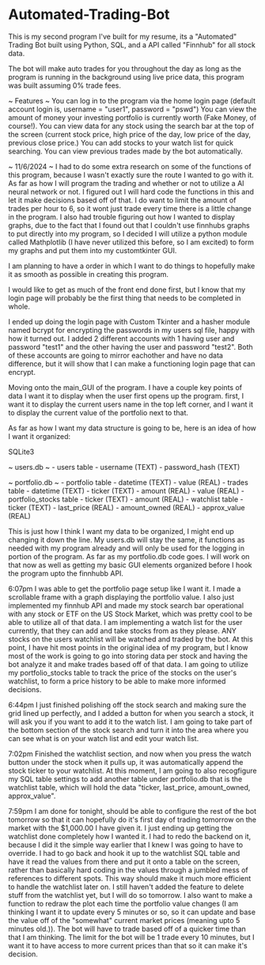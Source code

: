 # Automated-Trading-Bot


This is my second program I've built for my resume, its a "Automated" Trading Bot built using Python, SQL, and a API called "Finnhub" for all stock data.

The bot will make auto trades for you throughout the day as long as the program is running in the background using live price data, this program was built assuming 0% trade fees.

~ Features ~
You can log in to the program via the home login page (default account login is, username = "user1", password = "pswd")
You can view the amount of money your investing portfolio is currently worth (Fake Money, of course!).
You can view data for any stock using the search bar at the top of the screen (current stock price, high price of the day, low price of the day, previous close price.)
You can add stocks to your watch list for quick searching.
You can view previous trades made by the bot automatically.


 ~ 11/6/2024 ~
I had to do some extra research on some of the functions of this program, because I wasn't exactly sure the route I wanted to go with it. As far as how I will program the trading and 
whether or not to utilize a AI neural network or not. I figured out I will hard code the functions in this and let it make decisions based off of that. I do want to limit the amount of trades per hour to 6,
so it wont just trade every time there is a little change in the program. I also had trouble figuring out how I wanted to display graphs, due to the fact that I found out that I couldn't use finnhubs graphs to put directly into my program, so I decided I will utilize a python module called Mathplotlib (I have never utilized this before, so I am excited) to form my graphs and put them into my customtkinter GUI.

I am planning to have a order in which I want to do things to hopefully make it as smooth as possible in creating this program.

I would like to get as much of the front end done first, but I know that my login page will probably be the first thing that needs to be completed in whole.

I ended up doing the login page with Custom Tkinter and a hasher module named bcrypt for encrypting the passwords in my users sql file, happy with how it turned out. I added 2 different accounts with 1 having user and password "test1" and the other having the user and password "test2". Both of these accounts are going to mirror eachother and have no data difference, but it will show that I can make a functioning login page that can encrypt.

Moving onto the main_GUI of the program. I have a couple key points of data I want it to display when the user first opens up the program. first, I want it to display the current users name in the top left corner, and I want it to display the current value of the portfolio next to that.

As far as how I want my data structure is going to be, here is an idea of how I want it organized:

SQLite3

~ users.db ~ 
    - users table
        - username (TEXT)
        - password_hash (TEXT)

~ portfolio.db ~
    - portfolio table
        - datetime (TEXT)
        - value (REAL)
    - trades table
        - datetime (TEXT)
        - ticker (TEXT)
        - amount (REAL)
        - value (REAL)
    - portfolio_stocks table
        - ticker (TEXT)
        - amount (REAL)
    - watchlist table
        - ticker (TEXT)
        - last_price (REAL)
        - amount_owned (REAL)
        - approx_value (REAL)

This is just how I think I want my data to be organized, I might end up changing it down the line. My users.db will stay the same, it functions as needed with my program already and will only be used for the logging in portion of the program. As far as my portfolio.db code goes. I will work on that now as well as getting my basic GUI elements organized before I hook the program upto the finnhubb API.

6:07pm
I was able to get the portfolio page setup like I want it. I made a scrollable frame with a graph displaying the portfolio value. I also just implemented my finnhub API and made my stock search bar operational with any stock or ETF on the US Stock Market, which was pretty cool to be able to utilize all of that data.
I am implementing a watch list for the user currently, that they can add and take stocks from as they please. ANY stocks on the users watchlist will be watched and traded by the bot. At this point, I have hit most points in the original idea of my program, but I know most of the work is going to go into storing data per stock and having the bot analyze it and make trades based off of that data. I am going to utilize my portfolio_stocks table to track the price of the stocks on the user's watchlist, to form a price history to be able to make more informed decisions.

6:44pm
I just finished polishing off the stock search and making sure the grid lined up perfectly, and I added a button for when you search a stock, it will ask you if you want to add it to the watch list. I am going to take part of the bottom section of the stock search and turn it into the area where you can see what is on your watch list and edit your watch list.

7:02pm
Finished the watchlist section, and now when you press the watch button under the stock when it pulls up, it was automatically append the stock ticker to your watchlist. At this moment, I am going to also recogfigure my SQL table settings to add another table under portfolio.db that is the watchlist table, which will hold the data "ticker, last_price, amount_owned, approx_value".

7:59pm
I am done for tonight, should be able to configure the rest of the bot tomorrow so that it can hopefully do it's first day of trading tomorrow on the market with the $1,000.00 I have given it. I just ending up getting the watchlist done completely how I wanted it. I had to redo the backend on it, because I did it the simple way earlier that I knew I was going to have to override. I had to go back and hook it up to the watchlist SQL table and have it read the values from there and put it onto a table on the screen, rather than basically hard coding in the values through a jumbled mess of references to different spots. This way should make it much more efficient to handle the watchlist later on. I still haven't added the feature to delete stuff from the watchlist yet, but I will do so tomorrow. I also want to make a function to redraw the plot each time the portfolio value changes (I am thinking I want it to update every 5 minutes or so, so it can update and base the value off of the "somewhat" current market prices (meaning upto 5 minutes old.)). The bot will have to trade based off of a quicker time than that I am thinking. The limit for the bot will be 1 trade every 10 minutes, but I want it to have access to more current prices than that so it can make it's decision.